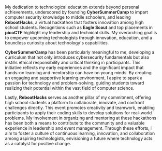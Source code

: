 My dedication to technological education extends beyond personal achievements, underscored by founding **CyberSummerCamp** to impart computer security knowledge to middle schoolers, and leading **RebootHacks**, a virtual hackathon that fosters innovation among high school students. Recognitions such as **Eagle Scout** and top placements in **picoCTF** highlight my leadership and technical skills. My overarching goal is to empower upcoming technologists through innovation, education, and a boundless curiosity about technology's capabilities.

**CyberSummerCamp** has been particularly meaningful to me, developing a curriculum that not only introduces cybersecurity fundamentals but also instills ethical responsibility and critical thinking in participants. This initiative reflects my early experiences and the significant impact that hands-on learning and mentorship can have on young minds. By creating an engaging and supportive learning environment, I aspire to spark a passion for technology and problem-solving, guiding students toward realizing their potential within the vast field of computer science.

Lastly, **RebootHacks** serves as another pillar of my commitment, offering high school students a platform to collaborate, innovate, and confront challenges directly. This event promotes creativity and teamwork, enabling participants to apply their coding skills to develop solutions for real-world problems. My involvement in organizing and mentoring at these hackathons has been both a means to contribute to the community and a valuable experience in leadership and event management. Through these efforts, I aim to foster a culture of continuous learning, innovation, and collaboration among aspiring technologists, envisioning a future where technology acts as a catalyst for positive change.
